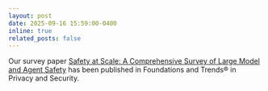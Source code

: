 ```yaml
---
layout: post
date: 2025-09-16 15:59:00-0400
inline: true
related_posts: false
---
```


Our survey paper [Safety at Scale: A Comprehensive Survey of Large Model and Agent Safety](https://arxiv.org/abs/2502.05206) has been published in Foundations and Trends® in Privacy and Security.